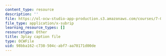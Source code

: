 ```yaml
---
content_type: resource
description: ''
file: https://ol-ocw-studio-app-production.s3.amazonaws.com/courses/7-01sc-fundamentals-of-biology-fall-2011/98bba162c738504cabf7aa70171d00de_htYyCEdc8B4.vtt
file_type: application/x-subrip
learning_resource_types: []
resourcetype: Other
title: 3play caption file
type: OCWFile
uid: 98bba162-c738-504c-abf7-aa70171d00de
---
```

